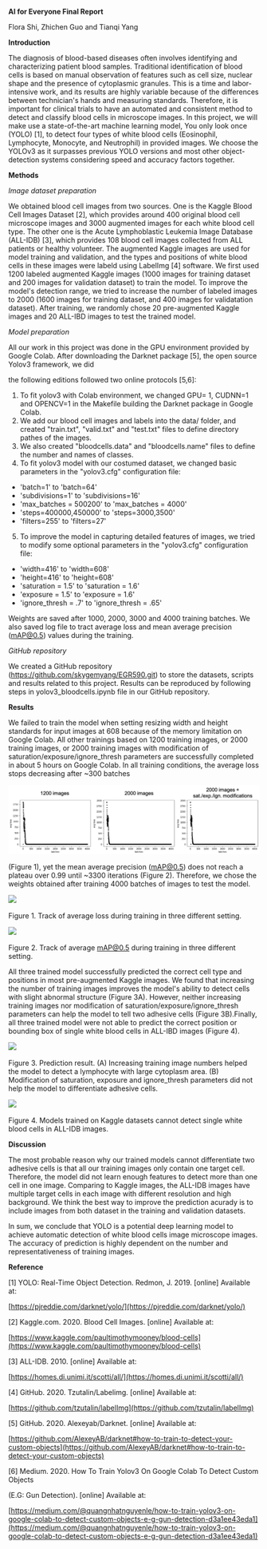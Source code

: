 **AI for Everyone Final Report**

Flora Shi, Zhichen Guo and Tianqi Yang

**Introduction**

The diagnosis of blood-based diseases often involves identifying and characterizing patient blood samples. Traditional identification of blood cells is based on manual observation of features such as cell size, nuclear shape and the presence of cytoplasmic granules. This is a time and labor-intensive work, and its results are highly variable because of the differences between technician&#39;s hands and measuring standards. Therefore, it is important for clinical trials to have an automated and consistent method to detect and classify blood cells in microscope images. In this project, we will make use a state-of-the-art machine learning model, You only look once (YOLO) [1], to detect four types of white blood cells (Eosinophil, Lymphocyte, Monocyte, and Neutrophil) in provided images. We choose the YOLOv3 as it surpasses previous YOLO versions and most other object-detection systems considering speed and accuracy factors together.

**Methods**

_Image dataset preparation_

We obtained blood cell images from two sources. One is the Kaggle Blood Cell Images Dataset [2], which provides around 400 original blood cell microscope images and 3000 augmented images for each white blood cell type. The other one is the Acute Lymphoblastic Leukemia Image Database (ALL-IDB) [3], which provides 108 blood cell images collected from ALL patients or healthy volunteer. The augmented Kaggle images are used for model training and validation, and the types and positions of white blood cells in these images were labeld using LabelImg [4] software. We first used 1200 labeled augmented Kaggle images (1000 images for training dataset and 200 images for validation dataset) to train the model. To improve the model&#39;s detection range, we tried to increase the number of labeled images to 2000 (1600 images for training dataset, and 400 images for validatation dataset). After training, we randomly chose 20 pre-augmented Kaggle images and 20 ALL-IBD images to test the trained model.

_Model preparation_

All our work in this project was done in the GPU environment provided by Google Colab. After downloading the Darknet package [5], the open source Yolov3 framework, we did

the following editions followed two online protocols [5,6]:

1. To fit yolov3 with Colab environment, we changed GPU= 1, CUDNN=1 and OPENCV=1 in the Makefile building the Darknet package in Google Colab.
2. We add our blood cell images and labels into the data/ folder, and created &quot;train.txt&quot;, &quot;valid.txt&quot; and &quot;test.txt&quot; files to define directory pathes of the images.
3. We also created &quot;bloodcells.data&quot; and &quot;bloodcells.name&quot; files to define the number and names of classes.
4. To fit yolov3 model with our costumed dataset, we changed basic parameters in the &quot;yolov3.cfg&quot; configuration file:

- &#39;batch=1&#39; to &#39;batch=64&#39;
- &#39;subdivisions=1&#39; to &#39;subdivisions=16&#39;
- &#39;max\_batches = 500200&#39; to &#39;max\_batches = 4000&#39;
- &#39;steps=400000,450000&#39; to &#39;steps=3000,3500&#39;
- &#39;filters=255&#39; to &#39;filters=27&#39;

5. To improve the model in capturing detailed features of images, we tried to modify some optional parameters in the &quot;yolov3.cfg&quot; configuration file:

- &#39;width=416&#39; to &#39;width=608&#39;
- &#39;height=416&#39; to &#39;height=608&#39;
- &#39;saturation = 1.5&#39; to &#39;saturation = 1.6&#39;
- &#39;exposure = 1.5&#39; to &#39;exposure = 1.6&#39;
- &#39;ignore\_thresh = .7&#39; to &#39;ignore\_thresh = .65&#39;

Weights are saved after 1000, 2000, 3000 and 4000 training batches. We also saved log file to tract average loss and mean average precision (mAP@0.5) values during the training.

_GitHub repository_

We created a GitHub repository (https://github.com/skygemyang/EGR590.git) to store the datasets, scripts and results related to this project. Results can be reproduced by following steps in yolov3\_bloodcells.ipynb file in our GitHub repository.

**Results**

We failed to train the model when setting resizing width and height standards for input images at 608 because of the memory limitation on Google Colab. All other trainings based on 1200 training images, or 2000 training images, or 2000 training images with modification of saturation/exposure/ignore\_thresh parameters are successfully completed in about 5 hours on Google Colab. In all training conditions, the average loss stops decreasing after ~300 batches

<img src="Report_images/Figure_1.png">

(Figure 1), yet the mean average precision (mAP@0.5) does not reach a plateau over 0.99 until ~3300 iterations (Figure 2). Therefore, we chose the weights obtained after training 4000 batches of images to test the model.

![](RackMultipart20200502-4-oze822_html_698cc7ffee20a59c.png)

Figure 1. Track of average loss during training in three different setting.

![](RackMultipart20200502-4-oze822_html_6a6254eb2724fa59.png)

Figure 2. Track of average mAP@0.5 during training in three different setting.

All three trained model successfully predicted the correct cell type and positions in most pre-augmented Kaggle images. We found that increasing the number of training images improves the model&#39;s ability to detect cells with slight abnormal structure (Figure 3A). However, neither increasing training images nor modification of saturation/exposure/ignore\_thresh parameters can help the model to tell two adhesive cells (Figure 3B).Finally, all three trained model were not able to predict the correct position or bounding box of single white blood cells in ALL-IBD images (Figure 4).

![](RackMultipart20200502-4-oze822_html_14969d59efa22b04.png)

Figure 3. Prediction result. (A) Increasing training image numbers helped the model to detect a lymphocyte with large cytoplasm area. (B) Modification of saturation, exposure and ignore\_thresh parameters did not help the model to differentiate adhesive cells.

![](RackMultipart20200502-4-oze822_html_6461d94663864346.png)

Figure 4. Models trained on Kaggle datasets cannot detect single white blood cells in ALL-IDB images.

**Discussion**

The most probable reason why our trained models cannot differentiate two adhesive cells is that all our training images only contain one target cell. Therefore, the model did not learn enough features to detect more than one cell in one image. Comparing to Kaggle images, the ALL-IDB images have multiple target cells in each image with different resolution and high background. We think the best way to improve the prediction acurady is to include images from both dataset in the training and validation datasets.

In sum, we conclude that YOLO is a potential deep learning model to achieve automatic detection of white blood cells image microscope images. The accuracy of prediction is highly dependent on the number and representativeness of training images.

**Reference**

[1] YOLO: Real-Time Object Detection. Redmon, J. 2019. [online] Available at:

[https://pjreddie.com/darknet/yolo/](https://pjreddie.com/darknet/yolo/)

[2] Kaggle.com. 2020. Blood Cell Images. [online] Available at:

[https://www.kaggle.com/paultimothymooney/blood-cells](https://www.kaggle.com/paultimothymooney/blood-cells)

[3] ALL-IDB. 2010. [online] Available at:

[https://homes.di.unimi.it/scotti/all/](https://homes.di.unimi.it/scotti/all/)

[4] GitHub. 2020. Tzutalin/Labelimg. [online] Available at:

[https://github.com/tzutalin/labelImg](https://github.com/tzutalin/labelImg)

[5] GitHub. 2020. Alexeyab/Darknet. [online] Available at:

[https://github.com/AlexeyAB/darknet#how-to-train-to-detect-your-custom-objects](https://github.com/AlexeyAB/darknet#how-to-train-to-detect-your-custom-objects)

[6] Medium. 2020. How To Train Yolov3 On Google Colab To Detect Custom Objects

(E.G: Gun Detection). [online] Available at:

[https://medium.com/@quangnhatnguyenle/how-to-train-yolov3-on-google-colab-to-detect-custom-objects-e-g-gun-detection-d3a1ee43eda1](https://medium.com/@quangnhatnguyenle/how-to-train-yolov3-on-google-colab-to-detect-custom-objects-e-g-gun-detection-d3a1ee43eda1)
